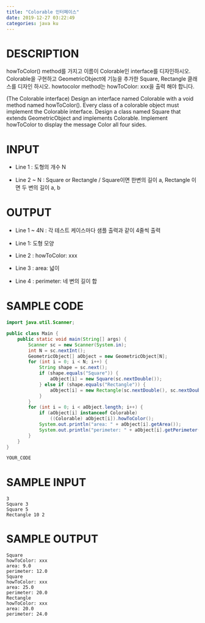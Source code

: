 ```yaml
---
title: "Colorable 인터페이스"
date: 2019-12-27 03:22:49
categories: java ku
---
```


# DESCRIPTION
howToColor() method를 가지고  이름이 Colorable인 interface를 디자인하시오.  Colorable을 구현하고 GeometricObject에 기능을 추가한 Square, Rectangle 클래스를  디자인 하시오. howtocolor method는 howToColor: xxx을 출력 해야 합니다.

(The Colorable interface) Design an interface named Colorable with a void method named howToColor(). Every class of a colorable object must implement the Colorable interface. Design a class named Square that extends GeometricObject and implements Colorable. Implement howToColor to display the message Color all four sides.

# INPUT
* Line 1 : 도형의 개수 N

* Line 2 ~ N : Square or Rectangle / Square이면 한변의 길이 a, Rectangle 이면 두 변의 길이 a, b

# OUTPUT
* Line 1 ~ 4N : 각 테스트 케이스마다 샘플 출력과 같이 4줄씩 출력

- Line 1: 도형 모양

- Line 2 : howToColor: xxx

- Line 3 : area: 넓이

- Line 4 : perimeter: 네 변의 길이 합    

# SAMPLE CODE
```java
import java.util.Scanner;

public class Main {
    public static void main(String[] args) {
        Scanner sc = new Scanner(System.in);
        int N = sc.nextInt();
        GeometricObject[] aObject = new GeometricObject[N];
        for (int i = 0; i < N; i++) {
            String shape = sc.next();
            if (shape.equals("Square")) {
                aObject[i] = new Square(sc.nextDouble());
            } else if (shape.equals("Rectangle")) {
                aObject[i] = new Rectangle(sc.nextDouble(), sc.nextDouble());
            }
        }
        for (int i = 0; i < aObject.length; i++) {
            if (aObject[i] instanceof Colorable)
                ((Colorable) aObject[i]).howToColor();
            System.out.println("area: " + aObject[i].getArea());
            System.out.println("perimeter: " + aObject[i].getPerimeter());
        }
    }
}

YOUR_CODE
```

# SAMPLE INPUT
```
3
Square 3
Square 5
Rectangle 10 2
```

# SAMPLE OUTPUT
```
Square
howToColor: xxx
area: 9.0
perimeter: 12.0
Square
howToColor: xxx
area: 25.0
perimeter: 20.0
Rectangle
howToColor: xxx
area: 20.0
perimeter: 24.0
```

<script src="https://gist.github.com/DetegiCE/762736be92413294efeaca3f6080e2ba.js"></script>
